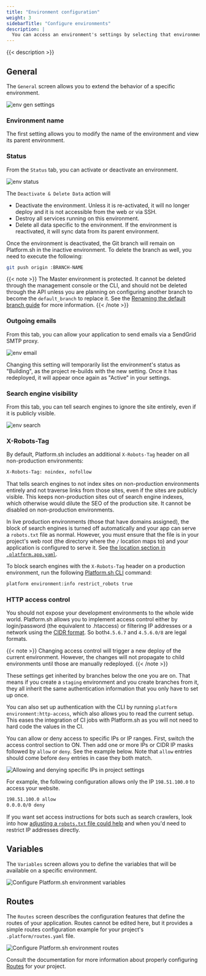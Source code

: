 ```yaml
---
title: "Environment configuration"
weight: 3
sidebarTitle: "Configure environments"
description: |
  You can access an environment's settings by selecting that environment from the **Select Environments** pull-down menu at the top of the page or by clicking that environment within the Environments graphic on the right side. Click the `Settings` tab at the top of the screen.
---
```


{{< description >}}

## General

The `General` screen allows you to extend the behavior of a specific environment.

![env gen settings](/images/management-console/env-settings.png "0.75")

### Environment name

The first setting allows you to modify the name of the environment and view its parent environment.

### Status

From the `Status` tab, you can activate or deactivate an environment.

![env status](/images/management-console/env-status.png "0.5")

The `Deactivate & Delete Data` action will

* Deactivate the environment. Unless it is re-activated, it will no longer deploy and it is not accessible from the web or via SSH.
* Destroy all services running on this environment.
* Delete all data specific to the environment. If the environment is reactivated, it will sync data from its parent environment.

Once the environment is deactivated, the Git branch will remain on Platform.sh in the inactive environment. To delete the branch as well, you need to execute the following:

```bash
git push origin :BRANCH-NAME
```

{{< note >}}
The Master environment is protected. It cannot be deleted through the management console or the CLI, and should not be deleted through the API unless you are planning on configuring another branch to become the `default_branch` to replace it. See the [Renaming the default branch guide](/guides/general/default-branch.md) for more information. 
{{< /note >}}

### Outgoing emails

From this tab, you can allow your application to send emails via a SendGrid SMTP proxy.

![env email](/images/management-console/env-email.png "0.75")

Changing this setting will temporarily list the environment's status as "Building", as the project re-builds with the new setting. Once it has redeployed, it will appear once again as "Active" in your settings.


### Search engine visibility

From this tab, you can tell search engines to ignore the site entirely, even if it is publicly visible.

![env search](/images/management-console/env-search.png "0.75")


### X-Robots-Tag

By default, Platform.sh includes an additional `X-Robots-Tag` header on all non-production environments:

```bash
X-Robots-Tag: noindex, nofollow
```

That tells search engines to not index sites on non-production environments entirely and not traverse links from those sites, even if the sites are publicly visible.  This keeps non-production sites out of search engine indexes, which otherwise would dilute the SEO of the production site. It cannot be disabled on non-production environments.

In live production environments (those that have domains assigned), the block of search engines is turned off automatically and your app can serve a `robots.txt` file as normal. However, you must ensure that the file is in your project's web root (the directory where the `/` location maps to) and your application is configured to serve it.  See [the location section in `.platform.app.yaml`](/configuration/app/web.md#locations).

To block search engines with the `X-Robots-Tag` header on a production environment, run the following [Platform.sh CLI](/development/cli/_index.md) command:

```bash
platform environment:info restrict_robots true
```

### HTTP access control

You should not expose your development environments to the whole wide world. Platform.sh allows you to implement access control either by login/password (the equivalent to .htaccess) or filtering IP addresses or a network using the [CIDR format](https://en.wikipedia.org/wiki/Classless_Inter-Domain_Routing). So both`4.5.6.7` and `4.5.6.0/8` are legal formats.

{{< note >}}
Changing access control will trigger a new deploy of the current environment. However, the changes will not propagate to child environments until those are manually redeployed.
{{< /note >}}

These settings get inherited by branches below the one you are on. That means if you create a `staging` environment and you create branches from it, they all inherit the same authentication information that you only have to set up once.

You can also set up authentication with the CLI by running `platform environment:http-access`, which also allows you to read the current setup. This eases the integration of CI jobs with Platform.sh as you will not need to hard code the values in the CI.

You can allow or deny access to specific IPs or IP ranges. First, switch the access control section to ON. Then add one or more IPs or CIDR IP masks followed by `allow` or `deny`. See the example below. Note that `allow` entries should come before `deny` entries in case they both match.

![Allowing and denying specific IPs in project settings](/images/management-console/settings-basics-access-control.png "0.6")

For example, the following configuration allows only the IP `198.51.100.0` to access your website.

```bash
198.51.100.0 allow
0.0.0.0/0 deny
```

If you want set access instructions for bots such as search crawlers, look into how [adjusting a `robots.txt` file could help](https://community.platform.sh/t/diagnosing-and-resolving-issues-with-excessive-bot-access/792) and when you'd need to restrict IP addresses directly.

## Variables

The `Variables` screen allows you to define the variables that will be available on a specific environment.

![Configure Platform.sh environment variables](/images/management-console/settings-variables-environment.png "0.6")

## Routes

The `Routes` screen describes the configuration features that define the routes of your application. Routes cannot be edited here, but it provides a simple routes configuration example for your project's `.platform/routes.yaml` file.

![Configure Platform.sh environment routes](/images/management-console/routes.png "0.7")

Consult the documentation for more information about properly configuring [Routes](/configuration/routes/_index.md) for your project.
